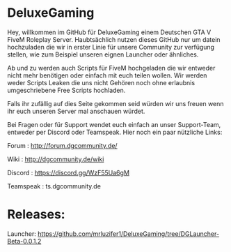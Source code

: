 # DeluxeGaming

Hey, willkommen im GitHub für DeluxeGaming einem Deutschen GTA V FiveM Roleplay Server.
Haubtsächlich nutzen dieses GitHub nur um datein hochzuladen die wir in erster Linie für unsere Community zur verfügung stellen,
wie zum Beispiel unseren eignen Launcher oder ähnliches.

Ab und zu werden auch Scripts für FiveM hochgeladen die wir entweder nicht mehr benötigen oder einfach mit euch teilen wollen.
Wir werden weder Scripts Leaken die uns nicht Gehören noch ohne erlaubnis umgeschriebene Free Scripts hochladen.

Falls ihr zufällig auf dies Seite gekommen seid würden wir uns freuen wenn ihr euch unseren Server mal anschauen würdet.

Bei Fragen oder für Support wendet euch einfach an unser Support-Team, entweder per Discord oder Teamspeak.
Hier noch ein paar nützliche Links:

Forum     : http://forum.dgcommunity.de/

Wiki      : http://dgcommunity.de/wiki

Discord   : https://discord.gg/WzF55Ua6gM

Teamspeak : ts.dgcommunity.de


# Releases:

Launcher: https://github.com/mrluzifer1/DeluxeGaming/tree/DGLauncher-Beta-0.0.1.2
